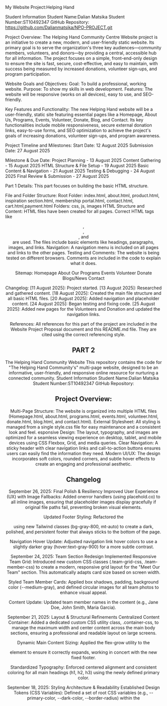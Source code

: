 My Website Project:Helping Hand

Student Information
Student Name:Dalian Matsika
Student Number:ST10492347
GitHub Repository: https://github.com/Dalianmatsika/NPO-PROJECT.git

Project Overview:
The Helping Hand Community Centre Website project is an initiative to create a new, modern, and user-friendly static website. Its primary goal is to serve the organization's three key audiences—community members, volunteers, and donors—by providing a central, accessible hub for all information. The project focuses on a simple, front-end-only design to ensure the site is fast, secure, cost-effective, and easy to maintain, with success being measured by increased donations, volunteer sign-ups, and program participation.

Website Goals and Objectives:
Goal: To build a professional, working website.
Purpose: To show my skills in web development.
Features: The website will be responsive (works on all devices), easy to use, and SEO-friendly.

Key Features and Functionality:
The new Helping Hand website will be a user-friendly, static site featuring essential pages like a Homepage, About Us, Programs, Events, Volunteer, Donate, Blog, and Contact. Its key functionalities include mobile responsiveness, secure external donation links, easy-to-use forms, and SEO optimization to achieve the project's goals of increasing donations, volunteer sign-ups, and program awareness.

Project Timeline and Milestones:
Start Date: 12 August 2025
Submission Date: 27 August 2025

Milestone & Due Date:
Project Planning - 13 August 2025
Content Gathering - 15 August 2025
HTML Structure & File Setup - 19 August 2025
Basic Content & Navigation - 21 August 2025
Testing & Debugging - 24 August 2025
Final Review & Submission - 27 August 2025

Part 1 Details:
This part focuses on building the basic HTML structure.

File and Folder Structure:
Root Folder: index.html, about.html, product.html, inspiration section.html, membership portal.html, contact.html, cart.html,payment.html
Folders: css, js, images
HTML Structure and Content:
HTML files have been created for all pages.
Correct HTML tags like <header>, <nav>, <main>, and <footer> are used.
The files include basic elements like headings, paragraphs, images, and links.
Navigation:
A navigation menu is included on all pages and links to the other pages.
Testing and Comments:
The website is being tested on different browsers.
Comments are included in the code to explain what it does.

Sitemap:
Homepage
About
Our Programs
Events
Volunteer
Donate
Blogs/News
Contact

Changelog:
[11 August 2025]: Project started.
[13 August 2025]: Researched and gathered content.
[18 August 2025]: Created the main file structure and all basic HTML files.
[20 August 2025]: Added navigation and placeholder content.
[24 August 2025]: Began testing and fixing code.
[25 August 2025]: Added new pages for the Volunteers and Donation and updated the navigation links.

References:
All references for this part of the project are included in the Website Project Proposal document and this README.md file. They are cited using the correct referencing style.

# PART 2 #
The Helping Hand Community Website
This repository contains the code for "The Helping Hand Community's" multi-page website, designed to be an informative, user-friendly, and responsive online resource for nurturing a connected community.
Student Information
Student Name:Dalian Matsika
Student Number:ST10492347
GitHub Repository:

# Project Overview:
Multi-Page Structure: The website is organized into multiple HTML files (Homepage.html, about.html, programs.html, events.html, volunteer.html, donate.html, blog.html, and contact.html).
External Stylesheet: All styling is managed from a single style.css file for easy maintenance and a consistent look and feel.
esponsive Design: The layout, typography, and images are optimized for a seamless viewing experience on desktop, tablet, and mobile devices using CSS Flexbox, Grid, and media queries.
Clear Navigation: A sticky header with clear navigation links and call-to-action buttons ensures users can easily find the information they need.
Modern UI/UX: The design incorporates soft colors, rounded corners, and subtle hover effects to create an engaging and professional aesthetic.

# Changelog
September 26, 2025: Final Polish & Resiliency
Improved User Experience (UX) with Image Fallbacks: Added onerror handlers (using placehold.co) to all inline images, ensuring that placeholder images display gracefully if original file paths fail, preventing broken visual elements.

Updated Footer Styling: Refactored the <footer> using new Tailwind classes (bg-gray-800, mt-auto) to create a dark, polished, and persistent footer that always sticks to the bottom of the page.

Navigation Hover Update: Adjusted navigation link hover colors to use a slightly darker gray (hover:text-gray-900) for a more subtle contrast.

September 24, 2025: Team Section Redesign
Implemented Responsive Team Grid: Introduced new custom CSS classes (.team-grid-css, .team-member-css) to create a modern, responsive grid layout for the "Meet Our Team" section. This automatically adapts card size based on screen width.

Styled Team Member Cards: Applied box shadows, padding, background color (--medium-gray), and defined circular images for all team photos to enhance visual appeal.

Content Update: Updated team member names in the content (e.g., Jane Doe, John Smith, Maria Garcia).

September 21, 2025: Layout & Structural Refinements
Centralized Content Container: Added a dedicated custom CSS utility class, .container-css, to manage the maximum width and center content across the main body sections, ensuring a professional and readable layout on large screens.

Dynamic Main Content Sizing: Applied the flex-grow utility to the <main> element to ensure it correctly expands, working in concert with the new fixed footer.

Standardized Typography: Enforced centered alignment and consistent coloring for all main headings (h1, h2, h3) using the newly defined primary color.

September 18, 2025: Styling Architecture & Readability
Established Design Tokens (CSS Variables): Defined a set of root CSS variables (e.g., --primary-color, --dark-color, --border-radius) within the <style> block to standardize colors and spacing across the page.

Increased Base Readability: The default font size for the <body> was increased from 16px to 18px to improve overall text readability and accessibility.

Font Pairing: Explicitly set different font families for the body text ('Roboto', sans-serif) and headings ('Merriweather', serif) for visual hierarchy.

# Part 2 Details:
This the assignment was centered on transforming the site from a basic structure into a polished, accessible, and resilient resource by:
1.Establishing a Design System: Implementing CSS variables (design tokens) and standardized typography for visual consistency.
2.Enhancing Layout: Creating fully responsive structures using custom containers, flex controls, and a CSS Grid for sections like the team directory.
3.Improving User Experience (UX): Boosting accessibility by increasing the base font size and adding technical resilience through essential image fallback mechanisms (onerror handlers).

# Images 
The project README includes an image demonstrating the website's responsive design across various device sizes.
![Chrome Image ](<Images/Chrome Image.gif>)
![Desktop Image](<Images/Desktop Image.png>)
![Ipad Image](<Images/Ipad image .png>)
![Mobile Image](<Images/Mobile Image .png>)

# REFERENCES
Frameworks and Libraries
Tailwind CSS (for utility classes and structure):
Tailwind Labs. (2025). Tailwind CSS Documentation. Available at: [Insert current Tailwind documentation URL, e.g., https://tailwindcss.com/docs] (Accessed: 26 September 2025).

Google Fonts (for 'Roboto' and 'Merriweather'):
Google. (2025). Google Fonts: Roboto and Merriweather. Available at: [Insert Google Fonts URL, e.g., https://fonts.google.com/] (Accessed: 26 September 2025).

External Services
placehold.co (for image fallbacks):
placehold.co. (2025). Placeholder Image Service. Available at: [Insert placehold.co URL, e.g., https://placehold.co/] (Accessed: 26 September 2025).

Core Web Technologies
CSS Grid Layout (for responsive team grid):
Mozilla Developer Network (MDN). (2025). CSS Grid Layout. Available at: [Insert MDN CSS Grid URL, e.g., https://developer.mozilla.org/en-US/docs/Web/CSS/CSS_Grid_Layout] (Accessed: 26 September 2025).

CSS Variables / Design Tokens (for styling architecture):
Mozilla Developer Network (MDN). (2025). Using CSS custom properties (variables). Available at: [Insert MDN CSS Variables URL, e.g., https://developer.mozilla.org/en-US/docs/Web/CSS/Using_CSS_custom_properties] (Accessed: 26 September 2025).
